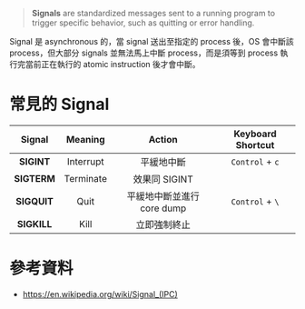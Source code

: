 >**Signals** are standardized messages sent to a running program to trigger specific behavior, such as quitting or error handling.

Signal 是 asynchronous 的，當 signal 送出至指定的 process 後，OS 會中斷該 process，但大部分 signals 並無法馬上中斷 process，而是須等到 process 執行完當前正在執行的 atomic instruction 後才會中斷。

# 常見的 Signal

|Signal|Meaning|Action|Keyboard Shortcut|
|:-:|:-:|:-:|:-:|
|**SIGINT**|Interrupt|平緩地中斷|`Control` + `c`|
|**SIGTERM**|Terminate|效果同 SIGINT||
|**SIGQUIT**|Quit|平緩地中斷並進行 core dump|`Control` + `\`|
|**SIGKILL**|Kill|立即強制終止||

# 參考資料

- <https://en.wikipedia.org/wiki/Signal_(IPC)>

